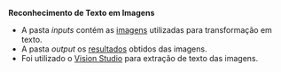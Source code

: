   **Reconhecimento de Texto em Imagens**

- A pasta *inputs* contém as [imagens](https://github.com/GEISABEL/AI900ReconhecimentoDeTextoEmImagens/commit/4f09548e6335abcc67b0c19559254119a9aa187a) utilizadas para transformação em texto.
- A pasta *output* os [resultados](https://github.com/GEISABEL/AI900ReconhecimentoDeTextoEmImagens/commit/be050430a1fc9db0bed29ac94d3b6dc0fea215bc) obtidos das imagens.
- Foi utilizado o [Vision Studio](https://portal.vision.cognitive.azure.com/demo/extract-text-from-images) para extração de texto das imagens.
